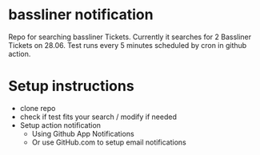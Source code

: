# bassliner notification 
Repo for searching bassliner Tickets. Currently it searches for 2 Bassliner Tickets on 28.06. Test runs every 5 minutes scheduled by cron in github action.

# Setup instructions 
- clone repo
- check if test fits your search / modify if needed
- Setup action notification
  - Using Github App Notifications
  - Or use GitHub.com to setup email notifications 
